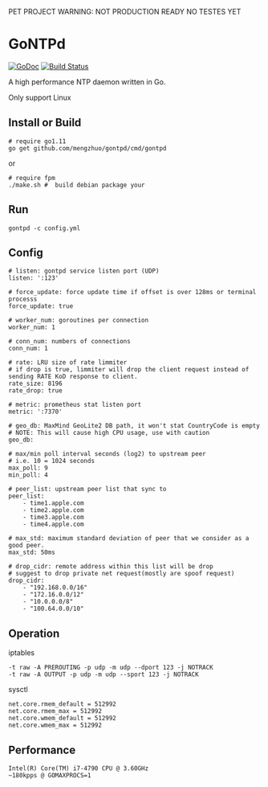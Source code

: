 PET PROJECT WARNING: NOT PRODUCTION READY NO TESTES YET

# GoNTPd
[![GoDoc](https://godoc.org/github.com/mengzhuo/gontpd?status.svg)](https://godoc.org/github.com/mengzhuo/gontpd)
[![Build Status](https://travis-ci.org/mengzhuo/gontpd.svg?branch=master)](https://travis-ci.org/mengzhuo/gontpd)

A high performance NTP daemon written in Go.

Only support Linux

## Install or Build

```
# require go1.11
go get github.com/mengzhuo/gontpd/cmd/gontpd
```
or
```
# require fpm
./make.sh #  build debian package your
```

## Run
```
gontpd -c config.yml
```

## Config
```
# listen: gontpd service listen port (UDP)
listen: ':123'

# force_update: force update time if offset is over 128ms or terminal processs
force_update: true

# worker_num: goroutines per connection
worker_num: 1

# conn_num: numbers of connections
conn_num: 1

# rate: LRU size of rate limmiter
# if drop is true, limmiter will drop the client request instead of sending RATE KoD response to client.
rate_size: 8196
rate_drop: true

# metric: prometheus stat listen port
metric: ':7370'

# geo_db: MaxMind GeoLite2 DB path, it won't stat CountryCode is empty
# NOTE: This will cause high CPU usage, use with caution
geo_db: 

# max/min poll interval seconds (log2) to upstream peer
# i.e. 10 = 1024 seconds
max_poll: 9
min_poll: 4

# peer_list: upstream peer list that sync to
peer_list:
    - time1.apple.com
    - time2.apple.com
    - time3.apple.com
    - time4.apple.com

# max_std: maximum standard deviation of peer that we consider as a good peer.
max_std: 50ms

# drop_cidr: remote address within this list will be drop
# suggest to drop private net request(mostly are spoof request)
drop_cidr:
    - "192.168.0.0/16"
    - "172.16.0.0/12"
    - "10.0.0.0/8"
    - "100.64.0.0/10"

```

## Operation

iptables
```
-t raw -A PREROUTING -p udp -m udp --dport 123 -j NOTRACK
-t raw -A OUTPUT -p udp -m udp --sport 123 -j NOTRACK
```
sysctl
```
net.core.rmem_default = 512992
net.core.rmem_max = 512992
net.core.wmem_default = 512992
net.core.wmem_max = 512992
```

## Performance
```
Intel(R) Core(TM) i7-4790 CPU @ 3.60GHz
~180kpps @ GOMAXPROCS=1
```
